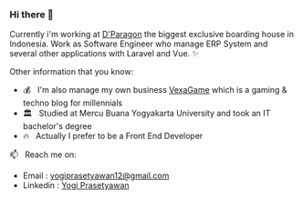### Hi there 👋

Currently i'm working at <a href="https://dparagon.com">D'Paragon</a> the biggest exclusive boarding house in Indonesia.
Work as Software Engineer who manage ERP System and several other applications with Laravel and Vue. ✨

Other information that you know:

- 💰 &nbsp; I'm also manage my own business <a href="https://vexagame.com" rel="dofollow" target="_blank">VexaGame</a> which is a gaming & techno blog for millennials
- 🏛 &nbsp; Studied at Mercu Buana Yogyakarta University and took an IT bachelor's degree
- 🔥 &nbsp; Actually I prefer to be a Front End Developer

📫 &nbsp; Reach me on: 
- Email : yogiprasetyawan12@gmail.com
- Linkedin : <a href="https://www.linkedin.com/in/yogiprasetyawan/" target="_blank">Yogi Prasetyawan</a>

